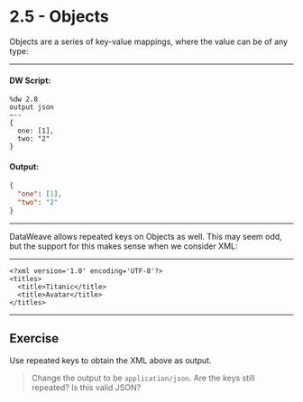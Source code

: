 # 2.5 - Objects

Objects are a series of key-value mappings, where the value can be of any type:

---
#### DW Script:
```dw
%dw 2.0
output json
—--
{
  one: [1],
  two: "2"
}
```
#### Output:
```json
{
  "one": [1],
  "two": "2"
}
```
---

DataWeave allows repeated keys on Objects as well. This may seem odd, but the support for this makes sense when we consider XML:

---
```
<?xml version='1.0' encoding='UTF-8'?>
<titles>
  <title>Titanic</title>
  <title>Avatar</title>
</titles>
```
---

## Exercise

Use repeated keys to obtain the XML above as output.

> Change the output to be `application/json`. Are the keys still repeated? Is this valid JSON?
